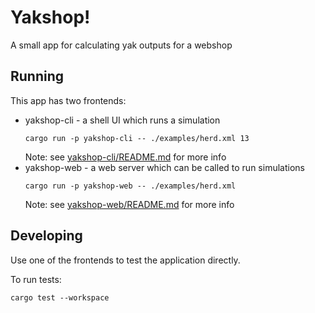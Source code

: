 # Yakshop!

A small app for calculating yak outputs for a webshop

## Running

This app has two frontends:

- yakshop-cli - a shell UI which runs a simulation
  ```console
  cargo run -p yakshop-cli -- ./examples/herd.xml 13
  ```
  Note: see [yakshop-cli/README.md](yakshop-cli/README.md) for more info
- yakshop-web - a web server which can be called to run simulations
  ```console
  cargo run -p yakshop-web -- ./examples/herd.xml
  ```
  Note: see [yakshop-web/README.md](yakshop-web/README.md) for more info


## Developing

Use one of the frontends to test the application directly.

To run tests:

```console
cargo test --workspace
```

